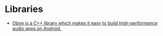 # Libraries
- [Oboe is a C++ library which makes it easy to build high-performance audio apps on Android.](https://github.com/google/oboe)
